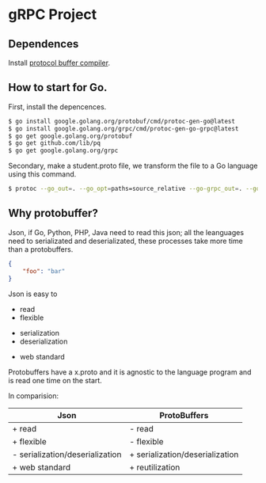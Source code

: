 # gRPC Project 

## Dependences 

Install [protocol buffer compiler](https://grpc.io/docs/protoc-installation/).

## How to start for Go.

First, install the depencences. 
```bash 
$ go install google.golang.org/protobuf/cmd/protoc-gen-go@latest
$ go install google.golang.org/grpc/cmd/protoc-gen-go-grpc@latest
$ go get google.golang.org/protobuf
$ go get github.com/lib/pq 
$ go get google.golang.org/grpc
```

Secondary, make a student.proto file, we transform the file to a Go language using this command. 
```bash 
$ protoc --go_out=. --go_opt=paths=source_relative --go-grpc_out=. --go-grpc_opt=paths=source_relative studentpb/student.proto
```

## Why protobuffer? 

Json, if Go, Python, PHP, Java need to read this json; all the leanguages need to serializated and deserializated, these processes take more time than a protobuffers.

```json 
{
    "foo": "bar"
}
```
Json is easy to
+ read
+ flexible
- serialization
- deserialization
+ web standard

Protobuffers have a x.proto and it is agnostic to the language program and is read one time on the start.

In comparision:

| Json | ProtoBuffers |
|---|---|
| + read | - read |
| + flexible | - flexible |
| - serialization/deserialization | + serialization/deserialization|
| + web standard | + reutilization |